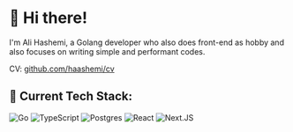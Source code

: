 # 👋 Hi there!

I'm Ali Hashemi, a Golang developer who also does front-end as hobby and also
focuses on writing simple and performant codes.

CV: [github.com/haashemi/cv](https://github.com/haashemi/cv)

## 🔧 Current Tech Stack:

![Go](https://img.shields.io/badge/go-%2300ADD8.svg?style=for-the-badge&logo=go&logoColor=white)
![TypeScript](https://img.shields.io/badge/typescript-%23007ACC.svg?style=for-the-badge&logo=typescript&logoColor=white)
![Postgres](https://img.shields.io/badge/postgres-%23316192.svg?style=for-the-badge&logo=postgresql&logoColor=white)
![React](https://img.shields.io/badge/react-%2320232a.svg?style=for-the-badge&logo=react&logoColor=%2361DAFB)
![Next.JS](https://img.shields.io/badge/next.js-000000?style=for-the-badge&logo=nextdotjs&logoColor=white)
